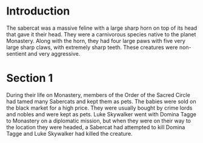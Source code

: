 # Introduction
The sabercat was a massive feline with a large sharp horn on top of its head that gave it their head.
They were a carnivorous species native to the planet Monastery.
Along with the horn, they had four large paws with five very large sharp claws, with extremely sharp teeth.
These creatures were non-sentient and very aggressive.

# Section 1
During their life on Monastery, members of the Order of the Sacred Circle had tamed many Sabercats and kept them as pets.
The babies were sold on the black market for a high price.
They were usually bought by crime lords and nobles and were kept as pets.
Luke Skywalker went with Domina Tagge to Monastery on a diplomatic mission, but when they were on their way to the location they were headed, a Sabercat had attempted to kill Domina Tagge and Luke Skywalker had killed the creature.